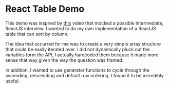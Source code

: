 # React Table Demo

This demo was inspired by [this](https://youtu.be/6s0OVdoo4Q4) video that mocked a possible intermediate, ReactJS interview. I wanted to do my own implementation of a ReactJS table that can sort by column. 

The idea that occurred for me was to create a very simple array structure that could be easily iterated over. I did not dynamically pluck out the variables form the API, I actually hardcoded them because it made more sense that way given the way the question was framed. 

In addition, I wanted to use generator functions to cycle through the ascending, descending and default row ordering. I found it to be incredibly useful.
